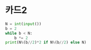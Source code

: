 # 카드2

```python
N = int(input())
b = 2
while b < N:
    b *= 2
print(N%(b//2)*2 if N%(b//2) else N)
```


